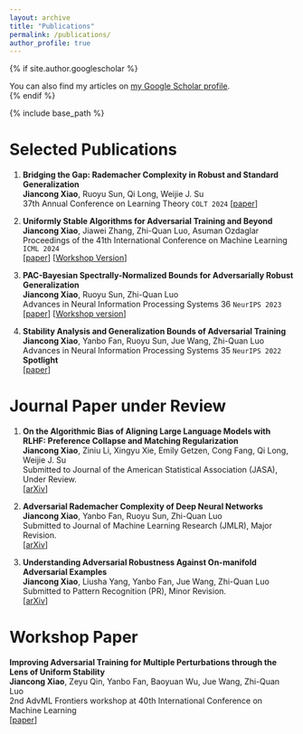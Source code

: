 ```yaml
---
layout: archive
title: "Publications"
permalink: /publications/
author_profile: true
---
```


{% if site.author.googlescholar %}
  <div class="wordwrap">You can also find my articles on <a href="{{site.author.googlescholar}}">my Google Scholar profile</a>.</div>
{% endif %}

{% include base_path %}

Selected Publications
======
1. **Bridging the Gap: Rademacher Complexity in Robust and Standard Generalization**  
   **Jiancong Xiao**, Ruoyu Sun, Qi Long, Weijie J. Su  
   37th Annual Conference on Learning Theory ``COLT 2024``
   [[paper](https://arxiv.org/abs/2406.05372)]
   
1. **Uniformly Stable Algorithms for Adversarial Training and Beyond**  
   **Jiancong Xiao**, Jiawei Zhang, Zhi-Quan Luo, Asuman Ozdaglar  
   Proceedings of the 41th International Conference on Machine Learning ``ICML 2024``  
   [[paper](https://arxiv.org/abs/2405.01817)] [[Workshop Version](https://openreview.net/forum?id=4rksWKdGovR)]  
   
1. **PAC-Bayesian Spectrally-Normalized Bounds for Adversarially Robust Generalization**  
   **Jiancong Xiao**, Ruoyu Sun, Zhi-Quan Luo  
   Advances in Neural Information Processing Systems 36 ``NeurIPS 2023``  
   [[paper](https://proceedings.neurips.cc/paper_files/paper/2023/hash/720991812855c99df50bc8b36966cd81-Abstract-Conference.html)] [[Workshop version](https://openreview.net/pdf?id=CG0oM1LmbP)]  
   
1. **Stability Analysis and Generalization Bounds of Adversarial Training**  
   **Jiancong Xiao**, Yanbo Fan, Ruoyu Sun, Jue Wang, Zhi-Quan Luo  
   Advances in Neural Information Processing Systems 35 ``NeurIPS 2022`` **Spotlight**  
   [[paper](https://proceedings.neurips.cc/paper_files/paper/2022/hash/637de5e2a7a77f741b0b84bd61c83125-Abstract-Conference.html)]  

Journal Paper under Review
======
1. **On the Algorithmic Bias of Aligning Large Language Models with RLHF: Preference Collapse and Matching Regularization**  
   **Jiancong Xiao**, Ziniu Li, Xingyu Xie, Emily Getzen, Cong Fang, Qi Long, Weijie J. Su  
   Submitted to Journal of the American Statistical Association (JASA), Under Review.  
   [[arXiv](https://arxiv.org/abs/2405.16455)]  

1. **Adversarial Rademacher Complexity of Deep Neural Networks**  
   **Jiancong Xiao**, Yanbo Fan, Ruoyu Sun, Zhi-Quan Luo  
   Submitted to Journal of Machine Learning Research (JMLR), Major Revision.  
   [[arXiv](https://arxiv.org/abs/2211.14966)]  

1. **Understanding Adversarial Robustness Against On-manifold Adversarial Examples**  
   **Jiancong Xiao**, Liusha Yang, Yanbo Fan, Jue Wang, Zhi-Quan Luo  
   Submitted to Pattern Recognition (PR), Minor Revision.  
   [[arXiv](https://arxiv.org/abs/2210.00430)]  
   
Workshop Paper 
======
**Improving Adversarial Training for Multiple Perturbations through the Lens of Uniform Stability**  
**Jiancong Xiao**, Zeyu Qin, Yanbo Fan, Baoyuan Wu, Jue Wang, Zhi-Quan Luo  
2nd AdvML Frontiers workshop at 40th International Conference on Machine Learning  
[[paper](https://openreview.net/pdf?id=qvALKz8BUV)]  


